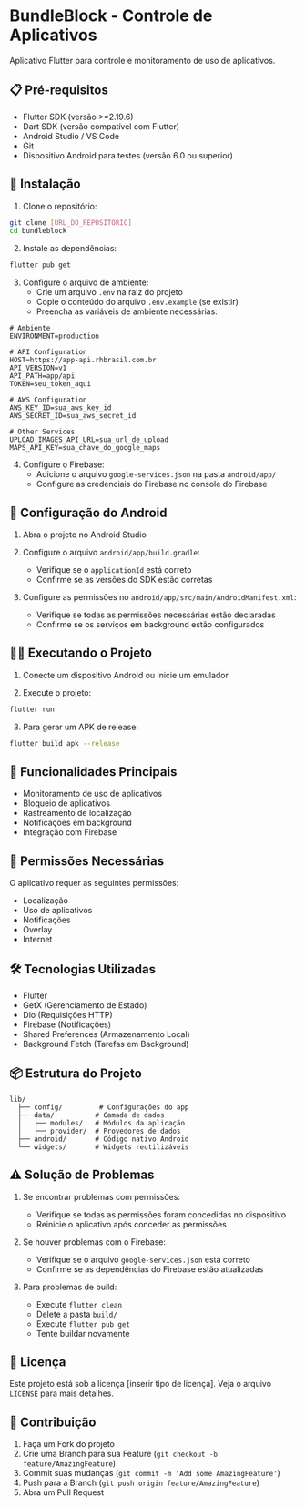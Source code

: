 # BundleBlock - Controle de Aplicativos

Aplicativo Flutter para controle e monitoramento de uso de aplicativos.

## 📋 Pré-requisitos

- Flutter SDK (versão >=2.19.6)
- Dart SDK (versão compatível com Flutter)
- Android Studio / VS Code
- Git
- Dispositivo Android para testes (versão 6.0 ou superior)

## 🚀 Instalação

1. Clone o repositório:
```bash
git clone [URL_DO_REPOSITÓRIO]
cd bundleblock
```

2. Instale as dependências:
```bash
flutter pub get
```

3. Configure o arquivo de ambiente:
   - Crie um arquivo `.env` na raiz do projeto
   - Copie o conteúdo do arquivo `.env.example` (se existir)
   - Preencha as variáveis de ambiente necessárias:
```env
# Ambiente
ENVIRONMENT=production

# API Configuration
HOST=https://app-api.rhbrasil.com.br
API_VERSION=v1
API_PATH=app/api
TOKEN=seu_token_aqui

# AWS Configuration
AWS_KEY_ID=sua_aws_key_id
AWS_SECRET_ID=sua_aws_secret_id

# Other Services
UPLOAD_IMAGES_API_URL=sua_url_de_upload
MAPS_API_KEY=sua_chave_do_google_maps
```

4. Configure o Firebase:
   - Adicione o arquivo `google-services.json` na pasta `android/app/`
   - Configure as credenciais do Firebase no console do Firebase

## 🔧 Configuração do Android

1. Abra o projeto no Android Studio
2. Configure o arquivo `android/app/build.gradle`:
   - Verifique se o `applicationId` está correto
   - Confirme se as versões do SDK estão corretas

3. Configure as permissões no `android/app/src/main/AndroidManifest.xml`:
   - Verifique se todas as permissões necessárias estão declaradas
   - Confirme se os serviços em background estão configurados

## 🏃‍♂️ Executando o Projeto

1. Conecte um dispositivo Android ou inicie um emulador

2. Execute o projeto:
```bash
flutter run
```

3. Para gerar um APK de release:
```bash
flutter build apk --release
```

## 📱 Funcionalidades Principais

- Monitoramento de uso de aplicativos
- Bloqueio de aplicativos
- Rastreamento de localização
- Notificações em background
- Integração com Firebase

## 🔐 Permissões Necessárias

O aplicativo requer as seguintes permissões:
- Localização
- Uso de aplicativos
- Notificações
- Overlay
- Internet

## 🛠️ Tecnologias Utilizadas

- Flutter
- GetX (Gerenciamento de Estado)
- Dio (Requisições HTTP)
- Firebase (Notificações)
- Shared Preferences (Armazenamento Local)
- Background Fetch (Tarefas em Background)

## 📦 Estrutura do Projeto

```
lib/
  ├── config/         # Configurações do app
  ├── data/          # Camada de dados
  │   ├── modules/   # Módulos da aplicação
  │   └── provider/  # Provedores de dados
  ├── android/       # Código nativo Android
  └── widgets/       # Widgets reutilizáveis
```

## ⚠️ Solução de Problemas

1. Se encontrar problemas com permissões:
   - Verifique se todas as permissões foram concedidas no dispositivo
   - Reinicie o aplicativo após conceder as permissões

2. Se houver problemas com o Firebase:
   - Verifique se o arquivo `google-services.json` está correto
   - Confirme se as dependências do Firebase estão atualizadas

3. Para problemas de build:
   - Execute `flutter clean`
   - Delete a pasta `build/`
   - Execute `flutter pub get`
   - Tente buildar novamente

## 📄 Licença

Este projeto está sob a licença [inserir tipo de licença]. Veja o arquivo `LICENSE` para mais detalhes.

## 🤝 Contribuição

1. Faça um Fork do projeto
2. Crie uma Branch para sua Feature (`git checkout -b feature/AmazingFeature`)
3. Commit suas mudanças (`git commit -m 'Add some AmazingFeature'`)
4. Push para a Branch (`git push origin feature/AmazingFeature`)
5. Abra um Pull Request
